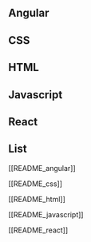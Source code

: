 ## Angular

## CSS
## HTML
## Javascript
## React


## List

[[README_angular]]

[[README_css]]

[[README_html]]

[[README_javascript]]

[[README_react]]